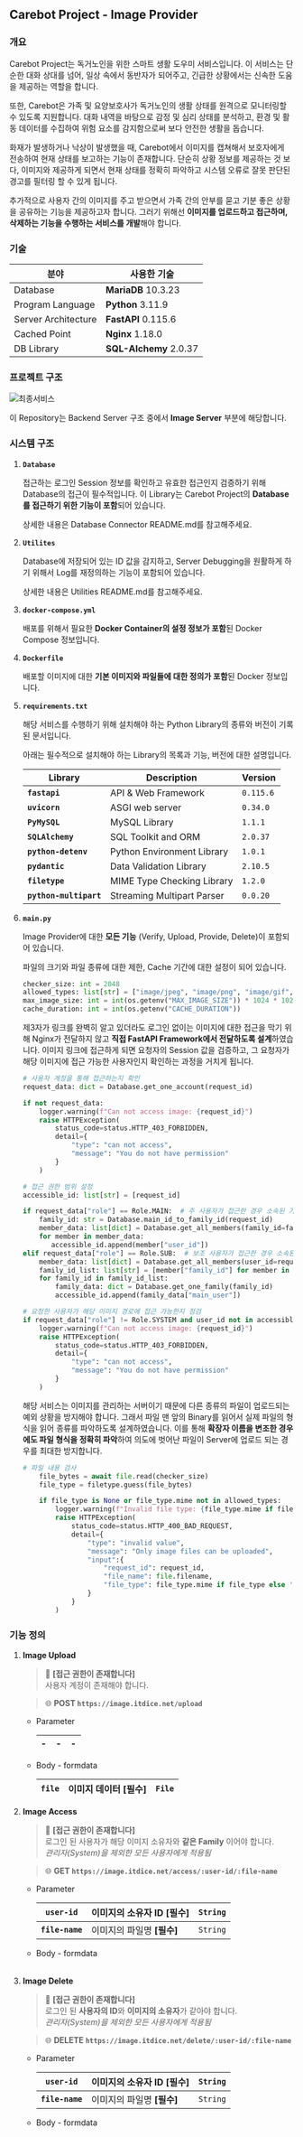 ## Carebot Project - Image Provider

### 개요

Carebot Project는 독거노인을 위한 스마트 생활 도우미 서비스입니다. 이 서비스는 단순한 대화 상대를 넘어, 일상 속에서 동반자가 되어주고, 긴급한 상황에서는 신속한 도움을 제공하는 역할을 합니다.

또한, Carebot은 가족 및 요양보호사가 독거노인의 생활 상태를 원격으로 모니터링할 수 있도록 지원합니다. 대화 내역을 바탕으로 감정 및 심리 상태를 분석하고, 환경 및 활동 데이터를 수집하여 위험 요소를 감지함으로써 보다 안전한 생활을 돕습니다.

화재가 발생하거나 낙상이 발생했을 때, Carebot에서 이미지를 캡쳐해서 보호자에게 전송하여 현재 상태를 보고하는 기능이 존재합니다. 단순히 상황 정보를 제공하는 것 보다, 이미지와 제공하게 되면서 현재 상태를 정확히 파악하고 시스템 오류로 잘못 판단된 경고를 필터링 할 수 있게 됩니다.

추가적으로 사용자 간의 이미지를 주고 받으면서 가족 간의 안부를 묻고 기분 좋은 상황을 공유하는 기능을 제공하고자 합니다. 그러기 위해선 **이미지를 업로드하고 접근하며, 삭제하는 기능을 수행하는 서비스를 개발**해야 합니다.

### 기술

| **분야** | **사용한 기술** |
| --- | --- |
| Database | **MariaDB** 10.3.23 |
| Program Language | **Python** 3.11.9 |
| Server Architecture | **FastAPI** 0.115.6 |
| Cached Point | **Nginx** 1.18.0 |
| DB Library | **SQL-Alchemy** 2.0.37 |

### 프로젝트 구조

![최종서비스](/uploads/c224e30672147ae64917ff9bf1bd0ab6/최종서비스.png)

이 Repository는 Backend Server 구조 중에서 **Image Server** 부분에 해당합니다.

### 시스템 구조

1. **`Database`**
    
    접근하는 로그인 Session 정보를 확인하고 유효한 접근인지 검증하기 위해 Database의 접근이 필수적입니다. 이 Library는 Carebot Project의 **Database를 접근하기 위한 기능이 포함**되어 있습니다.
    
    상세한 내용은 Database Connector README.md를 참고해주세요.
    
2. **`Utilites`**
    
    Database에 저장되어 있는 ID 값을 감지하고, Server Debugging을 원활하게 하기 위해서 Log를 재정의하는 기능이 포함되어 있습니다.
    
    상세한 내용은 Utilities README.md를 참고해주세요.
    
3. **`docker-compose.yml`**
    
    배포를 위해서 필요한 **Docker Container의 설정 정보가 포함**된 Docker Compose 정보입니다.
    
4. **`Dockerfile`**
    
    배포할 이미지에 대한 **기본 이미지와 파일들에 대한 정의가 포함**된 Docker 정보입니다.
    
5. **`requirements.txt`**
    
    해당 서비스를 수행하기 위해 설치해야 하는 Python Library의 종류와 버전이 기록된 문서입니다.
    
    아래는 필수적으로 설치해야 하는 Library의 목록과 기능, 버전에 대한 설명입니다.
    
    | Library | Description | Version |
    | --- | --- | --- |
    | **`fastapi`** | API & Web Framework | `0.115.6` |
    | **`uvicorn`** | ASGI web server | `0.34.0` |
    | **`PyMySQL`** | MySQL Library | `1.1.1` |
    | **`SQLAlchemy`** | SQL Toolkit and ORM | `2.0.37` |
    | **`python-detenv`** | Python Environment Library | `1.0.1` |
    | **`pydantic`** | Data Validation Library | `2.10.5` |
    | **`filetype`** | MIME Type Checking Library | `1.2.0` |
    | **`python-multipart`**  | Streaming Multipart Parser | `0.0.20` |
6. **`main.py`**
    
    Image Provider에 대한 **모든 기능** (Verify, Upload, Provide, Delete)이 포함되어 있습니다. 
    
    파일의 크기와 파일 종류에 대한 제한, Cache 기간에 대한 설정이 되어 있습니다.
    
    ```python
    checker_size: int = 2048
    allowed_types: list[str] = ["image/jpeg", "image/png", "image/gif", "image/webp"]
    max_image_size: int = int(os.getenv("MAX_IMAGE_SIZE")) * 1024 * 1024
    cache_duration: int = int(os.getenv("CACHE_DURATION"))
    ```
    
    제3자가 링크를 완벽히 알고 있더라도 로그인 없이는 이미지에 대한 접근을 막기 위해 Nginx가 전달하지 않고 **직접 FastAPI Framework에서 전달하도록 설계**하였습니다. 이미지 링크에 접근하게 되면 요청자의 Session 값을 검증하고, 그 요청자가 해당 이미지에 접근 가능한 사용자인지 확인하는 과정을 거치게 됩니다.
    
    ```python
    # 사용자 계정을 통해 접근하는지 확인
    request_data: dict = Database.get_one_account(request_id)
    
    if not request_data:
        logger.warning(f"Can not access image: {request_id}")
        raise HTTPException(
            status_code=status.HTTP_403_FORBIDDEN,
            detail={
                "type": "can not access",
                "message": "You do not have permission"
            }
        )
    
    # 접근 권한 범위 설정
    accessible_id: list[str] = [request_id]
    
    if request_data["role"] == Role.MAIN:  # 주 사용자가 접근한 경우 소속된 가족 이미지까지 접근 가능
        family_id: str = Database.main_id_to_family_id(request_id)
        member_data: list[dict] = Database.get_all_members(family_id=family_id)
        for member in member_data:
           accessible_id.append(member["user_id"])
    elif request_data["role"] == Role.SUB:  # 보조 사용자가 접근한 경우 소속된 주 사용자들의 이미지까지 접근 가능
        member_data: list[dict] = Database.get_all_members(user_id=request_id)
        family_id_list: list[str] = [member["family_id"] for member in member_data]
        for family_id in family_id_list:
            family_data: dict = Database.get_one_family(family_id)
            accessible_id.append(family_data["main_user"])
    
    # 요청한 사용자가 해당 이미지 경로에 접근 가능한지 점검
    if request_data["role"] != Role.SYSTEM and user_id not in accessible_id:
        logger.warning(f"Can not access image: {request_id}")
        raise HTTPException(
            status_code=status.HTTP_403_FORBIDDEN,
            detail={
                "type": "can not access",
                "message": "You do not have permission"
            }
        )
    ```
    
    해당 서비스는 이미지를 관리하는 서버이기 때문에 다른 종류의 파일이 업로드되는 예외 상황을 방지해야 합니다. 그래서 파일 맨 앞의 Binary를 읽어서 실제 파일의 형식을 읽어 종류를 파악하도록 설계하였습니다. 이를 통해 **확장자 이름을 변조한 경우에도 파일 형식을 정확히 파악**하여 의도에 벗어난 파일이 Server에 업로드 되는 경우를 최대한 방지합니다.
    
    ```python
    # 파일 내용 검사
        file_bytes = await file.read(checker_size)
        file_type = filetype.guess(file_bytes)
    
        if file_type is None or file_type.mime not in allowed_types:
            logger.warning(f"Invalid file type: {file_type.mime if file_type else 'unknown'}")
            raise HTTPException(
                status_code=status.HTTP_400_BAD_REQUEST,
                detail={
                    "type": "invalid value",
                    "message": "Only image files can be uploaded",
                    "input":{
                        "request_id": request_id,
                        "file_name": file.filename,
                        "file_type": file_type.mime if file_type else 'unknown'
                    }
                }
            )
    ```
    

### 기능 정의

1. **Image Upload**
    > 🔐 **[접근 권한이 존재합니다]** \
    사용자 계정이 존재해야 합니다.

    > 🌐 **POST `https://image.itdice.net/upload`**
    
    - Parameter

        | - | - | - |
        | --- | --- | --- |
    - Body - formdata
        
        | **`file`** | 이미지 데이터 **[필수]** | `File` |
        | --- | --- | --- |
        
2. **Image Access**
    > 🔐 **[접근 권한이 존재합니다]** \
    로그인 된 사용자가 해당 이미지 소유자와 **같은 Family** 이어야 합니다. \
    *관리자(System)을 제외한 모든 사용자에게 적용됨*

    > 🌐 **GET `https://image.itdice.net/access/:user-id/:file-name`**
    
    - Parameter

        | **`user-id`** | 이미지의 소유자 ID **[필수]** | `String` |
        | --- | --- | --- |
        | **`file-name`** | 이미지의 파일명 **[필수]** | `String` |
    - Body - formdata

        |  |  |  |
        | --- | --- | --- |
        
3. **Image Delete**
    > 🔐 **[접근 권한이 존재합니다]** \
    로그인 된 **사용자의 ID**와 **이미지의 소유자**가 같아야 합니다. \
    *관리자(System)을 제외한 모든 사용자에게 적용됨*

    > 🌐 **DELETE `https://image.itdice.net/delete/:user-id/:file-name`**
    
    - Parameter

        | **`user-id`** | 이미지의 소유자 ID **[필수]** | `String` |
        | --- | --- | --- |
        | **`file-name`** | 이미지의 파일명 **[필수]** | `String` |
    - Body - formdata

        |  |  |  |
        | --- | --- | --- |